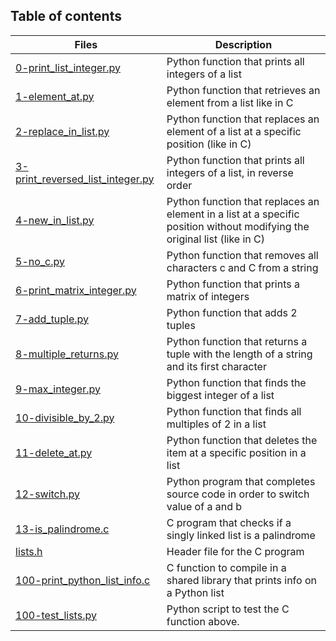 ## Table of contents
Files | Description
----- | -----------
[0-print_list_integer.py](./0-print_list_integer.py) | Python function that prints all integers of a list
[1-element_at.py](./1-element_at.py) | Python function that retrieves an element from a list like in C
[2-replace_in_list.py](./2-replace_in_list.py) | Python function that replaces an element of a list at a specific position (like in C)
[3-print_reversed_list_integer.py](./3-print_reversed_list_integer.py) | Python function that prints all integers of a list, in reverse order
[4-new_in_list.py](./4-new_in_list.py) | Python function that replaces an element in a list at a specific position without modifying the original list (like in C)
[5-no_c.py](./5-no_c.py) | Python function that removes all characters c and C from a string
[6-print_matrix_integer.py](./6-print_matrix_integer.py) | Python function that prints a matrix of integers
[7-add_tuple.py](./7-add_tuple.py) | Python function that adds 2 tuples
[8-multiple_returns.py](./8-multiple_returns.py) | Python function that returns a tuple with the length of a string and its first character
[9-max_integer.py](./9-max_integer.py) | Python function that finds the biggest integer of a list
[10-divisible_by_2.py](./10-divisible_by_2.py) | Python function that finds all multiples of 2 in a list
[11-delete_at.py](./11-delete_at.py) | Python function that deletes the item at a specific position in a list
[12-switch.py](./12-switch.py) | Python program that completes source code in order to switch value of a and b
[13-is_palindrome.c](./13-is_palindrome.c) | C program that checks if a singly linked list is a palindrome
[lists.h](./lists.h) | Header file for the C program
[100-print_python_list_info.c](./100-print_python_list_info.c) | C function to compile in a shared library that prints info on a Python list
[100-test_lists.py](./100-test_lists.py) | Python script to test the C function above.
